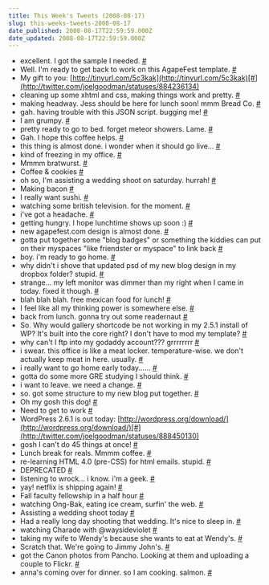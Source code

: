 ```yaml
---
title: This Week's Tweets (2008-08-17)
slug: this-weeks-tweets-2008-08-17
date_published: 2008-08-17T22:59:59.000Z
date_updated: 2008-08-17T22:59:59.000Z
---
```


- excellent. I got the sample I needed. [#](http://twitter.com/joelgoodman/statuses/883731519)
- Well. I'm ready to get back to work on this AgapeFest template. [#](http://twitter.com/joelgoodman/statuses/884074728)
- My gift to you: [http://tinyurl.com/5c3kak](http://tinyurl.com/5c3kak)[#](http://twitter.com/joelgoodman/statuses/884236134)
- cleaning up some xhtml and css, making things work and pretty. [#](http://twitter.com/joelgoodman/statuses/884299211)
- making headway. Jess should be here for lunch soon! mmm Bread Co. [#](http://twitter.com/joelgoodman/statuses/884320730)
- gah. having trouble with this JSON script. bugging me! [#](http://twitter.com/joelgoodman/statuses/884437549)
- I am grumpy. [#](http://twitter.com/joelgoodman/statuses/884641885)
- pretty ready to go to bed. forget meteor showers. Lame. [#](http://twitter.com/joelgoodman/statuses/884809669)
- Gah. I hope this coffee helps. [#](http://twitter.com/joelgoodman/statuses/885153957)
- this thing is almost done. i wonder when it should go live... [#](http://twitter.com/joelgoodman/statuses/885230021)
- kind of freezing in my office. [#](http://twitter.com/joelgoodman/statuses/885358979)
- Mmmm bratwurst. [#](http://twitter.com/joelgoodman/statuses/885396284)
- Coffee &#038; cookies [#](http://twitter.com/joelgoodman/statuses/885427123)
- oh so, I'm assisting a wedding shoot on saturday. hurrah! [#](http://twitter.com/joelgoodman/statuses/885553638)
- Making bacon [#](http://twitter.com/joelgoodman/statuses/885671291)
- I really want sushi. [#](http://twitter.com/joelgoodman/statuses/885693470)
- watching some british television. for the moment. [#](http://twitter.com/joelgoodman/statuses/885819766)
- i've got a headache. [#](http://twitter.com/joelgoodman/statuses/886327204)
- getting hungry. I hope lunchtime shows up soon :) [#](http://twitter.com/joelgoodman/statuses/886457928)
- new agapefest.com design is almost done. [#](http://twitter.com/joelgoodman/statuses/886566651)
- gotta put together some "blog badges" or something the kiddies can put on their myspaces "like friendster or myspace" to link back [#](http://twitter.com/joelgoodman/statuses/886683510)
- boy. i'm ready to go home. [#](http://twitter.com/joelgoodman/statuses/886707661)
- why didn't i shove that updated psd of my new blog design in my dropbox folder? stupid. [#](http://twitter.com/joelgoodman/statuses/886947861)
- strange... my left monitor was dimmer than my right when I came in today. fixed it though. [#](http://twitter.com/joelgoodman/statuses/887354550)
- blah blah blah. free mexican food for lunch! [#](http://twitter.com/joelgoodman/statuses/887445327)
- I feel like all my thinking power is somewhere else. [#](http://twitter.com/joelgoodman/statuses/887471155)
- back from lunch. gonna try out some readernaut [#](http://twitter.com/joelgoodman/statuses/887631536)
- So. Why would gallery shortcode be not working in my 2.5.1 install of WP? It's built into the core right? I don't have to mod my template? [#](http://twitter.com/joelgoodman/statuses/887695715)
- why can't I ftp into my godaddy account??? grrrrrrrr [#](http://twitter.com/joelgoodman/statuses/887702458)
- i swear. this office is like a meat locker. temperature-wise. we don't actually keep meat in here. usually. [#](http://twitter.com/joelgoodman/statuses/887704906)
- i really want to go home early today...... [#](http://twitter.com/joelgoodman/statuses/887813778)
- gotta do some more GRE studying I should think. [#](http://twitter.com/joelgoodman/statuses/887866863)
- i want to leave. we need a change. [#](http://twitter.com/joelgoodman/statuses/887987708)
- so. got some structure to my new blog put together. [#](http://twitter.com/joelgoodman/statuses/888043643)
- Oh my gosh this dog! [#](http://twitter.com/joelgoodman/statuses/888408482)
- Need to get to work [#](http://twitter.com/joelgoodman/statuses/888423447)
- WordPress 2.6.1 is out today: [http://wordpress.org/download/](http://wordpress.org/download/)[#](http://twitter.com/joelgoodman/statuses/888450130)
- gosh I can't do 45 things at once! [#](http://twitter.com/joelgoodman/statuses/888611742)
- Lunch break for reals. Mmmm coffee. [#](http://twitter.com/joelgoodman/statuses/888683813)
- re-learning HTML 4.0 (pre-CSS) for html emails. stupid. [#](http://twitter.com/joelgoodman/statuses/888729279)
- DEPRECATED [#](http://twitter.com/joelgoodman/statuses/888732620)
- listening to wrock... i know. i'm a geek. [#](http://twitter.com/joelgoodman/statuses/888785503)
- yay! netflix is shipping again! [#](http://twitter.com/joelgoodman/statuses/888832603)
- Fall faculty fellowship in a half hour [#](http://twitter.com/joelgoodman/statuses/888868417)
- watching Ong-Bak, eating ice cream, surfin' the web. [#](http://twitter.com/joelgoodman/statuses/889027260)
- Assisting a wedding shoot today [#](http://twitter.com/joelgoodman/statuses/889447959)
- Had a really long day shooting that wedding. It's nice to sleep in. [#](http://twitter.com/joelgoodman/statuses/890241895)
- watching Charade with @waysideviolet [#](http://twitter.com/joelgoodman/statuses/890337742)
- taking my wife to Wendy's because she wants to eat at Wendy's. [#](http://twitter.com/joelgoodman/statuses/890362327)
- Scratch that. We're going to Jimmy John's. [#](http://twitter.com/joelgoodman/statuses/890368823)
- got the Canon photos from Pancho. Looking at them and uploading a couple to Flickr. [#](http://twitter.com/joelgoodman/statuses/890515693)
- anna's coming over for dinner. so I am cooking. salmon. [#](http://twitter.com/joelgoodman/statuses/890546835)
